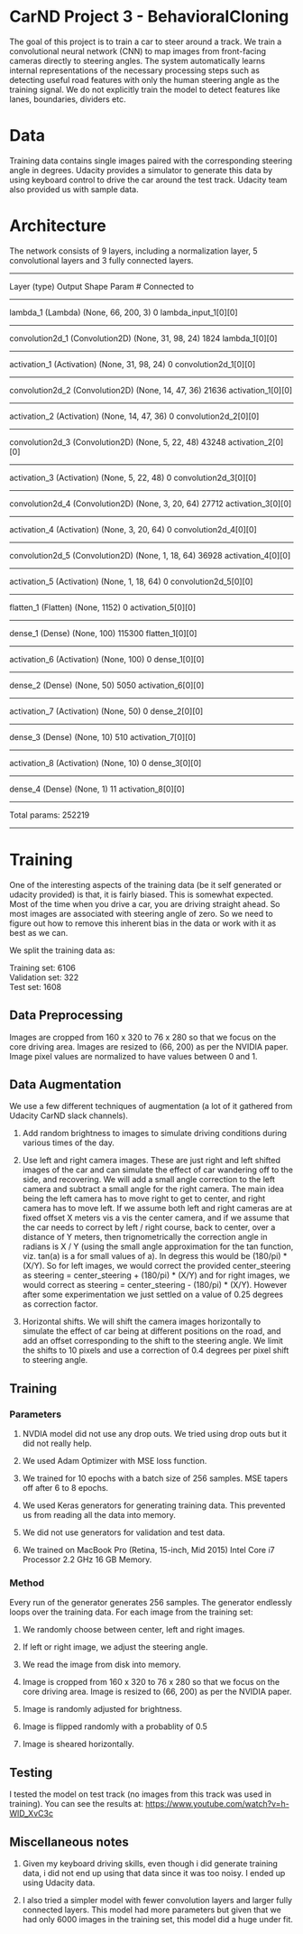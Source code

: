# CarND Project 3 - BehavioralCloning

The goal of this project is to train a car to steer around a track. We train a convolutional neural network (CNN) to map images from front-facing cameras directly to steering angles. The system automatically learns internal representations of the necessary processing steps such as detecting useful road features with only the human steering angle as the training signal. We do not explicitly train the model to detect features like lanes, boundaries, dividers etc.

# Data

Training data contains single images paired with the corresponding steering angle in degrees. Udacity provides a simulator to generate this data by using keyboard control to drive the car around the test track. Udacity team also provided us with sample data.

# Architecture

The network consists of 9 layers, including a normalization layer, 5 convolutional layers and 3 fully connected layers.

____________________________________________________________________________________________________
Layer (type)                     Output Shape          Param #     Connected to                     
____________________________________________________________________________________________________
lambda_1 (Lambda)                (None, 66, 200, 3)    0           lambda_input_1[0][0]             
____________________________________________________________________________________________________
convolution2d_1 (Convolution2D)  (None, 31, 98, 24)    1824        lambda_1[0][0]                   
____________________________________________________________________________________________________
activation_1 (Activation)        (None, 31, 98, 24)    0           convolution2d_1[0][0]            
____________________________________________________________________________________________________
convolution2d_2 (Convolution2D)  (None, 14, 47, 36)    21636       activation_1[0][0]               
____________________________________________________________________________________________________
activation_2 (Activation)        (None, 14, 47, 36)    0           convolution2d_2[0][0]            
____________________________________________________________________________________________________
convolution2d_3 (Convolution2D)  (None, 5, 22, 48)     43248       activation_2[0][0]               
____________________________________________________________________________________________________
activation_3 (Activation)        (None, 5, 22, 48)     0           convolution2d_3[0][0]            
____________________________________________________________________________________________________
convolution2d_4 (Convolution2D)  (None, 3, 20, 64)     27712       activation_3[0][0]               
____________________________________________________________________________________________________
activation_4 (Activation)        (None, 3, 20, 64)     0           convolution2d_4[0][0]            
____________________________________________________________________________________________________
convolution2d_5 (Convolution2D)  (None, 1, 18, 64)     36928       activation_4[0][0]               
____________________________________________________________________________________________________
activation_5 (Activation)        (None, 1, 18, 64)     0           convolution2d_5[0][0]            
____________________________________________________________________________________________________
flatten_1 (Flatten)              (None, 1152)          0           activation_5[0][0]               
____________________________________________________________________________________________________
dense_1 (Dense)                  (None, 100)           115300      flatten_1[0][0]                  
____________________________________________________________________________________________________
activation_6 (Activation)        (None, 100)           0           dense_1[0][0]                    
____________________________________________________________________________________________________
dense_2 (Dense)                  (None, 50)            5050        activation_6[0][0]               
____________________________________________________________________________________________________
activation_7 (Activation)        (None, 50)            0           dense_2[0][0]                    
____________________________________________________________________________________________________
dense_3 (Dense)                  (None, 10)            510         activation_7[0][0]               
____________________________________________________________________________________________________
activation_8 (Activation)        (None, 10)            0           dense_3[0][0]                    
____________________________________________________________________________________________________
dense_4 (Dense)                  (None, 1)             11          activation_8[0][0]               
____________________________________________________________________________________________________
Total params: 252219
____________________________________________________________________________________________________


# Training

One of the interesting aspects of the training data (be it self generated or udacity provided) is that,
it is fairly biased. This is somewhat expected. Most of the time when you drive a car, you are driving 
straight ahead. So most images are associated with steering angle of zero. So we need to figure out how
to remove this inherent bias in the data or work with it as best as we can. 

We split the training data as: 

Training set:  6106  
Validation set:  322  
Test set:  1608

## Data Preprocessing

Images are cropped from 160 x 320 to 76 x 280 so that we focus on the core driving area. Images are resized to (66, 200) as per the NVIDIA paper. Image pixel values are normalized to have values between 0 and 1.

## Data Augmentation

We use a few different techniques of augmentation (a lot of it gathered from Udacity CarND slack channels).

1. Add random brightness to images to simulate driving conditions during various times of the day.

2. Use left and right camera images. These are just right and left shifted images of the car and can simulate the effect of car wandering off to the side, and recovering. We will add a small angle correction to the left camera and subtract a small angle for the right camera. The main idea being the left camera has to move right to get to center, and right camera has to move left. If we assume both left and right cameras are at fixed offset X meters vis a vis the center camera, and if we assume that the car needs to correct by left / right course, back to center, over a distance of Y meters, then trignometrically the correction angle in radians is X / Y (using the small angle approximation for the tan function, viz. tan(a) is a for small values of a). In degress this would be (180/pi) * (X/Y). So for left images, we would correct the provided center_steering as steering = center_steering + (180/pi) * (X/Y) and for right images, we would correct as steering = center_steering - (180/pi) * (X/Y). However after some experimentation we just settled on a value of 0.25 degrees as correction factor.

3. Horizontal shifts. We will shift the camera images horizontally to simulate the effect of car being at different positions on the road, and add an offset corresponding to the shift to the steering angle. We limit the shifts to 10 pixels and use a correction of 0.4 degrees per pixel shift to steering angle.

## Training

### Parameters

1. NVDIA model did not use any drop outs. We tried using drop outs but it did not really help.

2. We used Adam Optimizer with MSE loss function.

3. We trained for 10 epochs with a batch size of 256 samples. MSE tapers off after 6 to 8 epochs.

4. We used Keras generators for generating training data. This prevented us from reading all the 
data into memory.

5. We did not use generators for validation and test data.

6. We trained on MacBook Pro (Retina, 15-inch, Mid 2015) Intel Core i7 Processor 2.2 GHz 16 GB Memory.

### Method

Every run of the generator generates 256 samples. The generator endlessly loops over the training data. For each image from the training set:

1) We randomly choose between center, left and right images.

2) If left or right image, we adjust the steering angle.

3) We read the image from disk into memory.

4) Image is cropped from 160 x 320 to 76 x 280 so that we focus on the core driving area. Image is resized to (66, 200) as per the NVIDIA paper. 

5) Image is randomly adjusted for brightness.

6) Image is flipped randomly with a probablity of 0.5

7) Image is sheared horizontally.

## Testing

I tested the model on test track (no images from this track was used in training). You can see the results at: https://www.youtube.com/watch?v=h-WlD_XvC3c

## Miscellaneous notes

1. Given my keyboard driving skills, even though i did generate training data, i did not end up using that data since it was too noisy. I ended up using Udacity data.

2. I also tried a simpler model with fewer convolution layers and larger fully connected layers. This model had more parameters but given that we had only 6000 images in the training set, this model did a huge under
fit.
